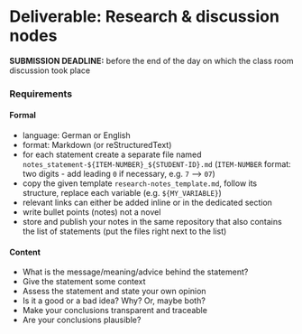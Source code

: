 Deliverable: Research & discussion nodes
========================================


__SUBMISSION DEADLINE:__ before the end of the day on which the class room discussion took place 


### Requirements

#### Formal

* language: German or English
* format: Markdown (or reStructuredText)
* for each statement create a separate file named `notes_statement-${ITEM-NUMBER}_${STUDENT-ID}.md`
  (`ITEM-NUMBER` format: two digits - add leading `0` if necessary, e.g. `7` --> `07`) 
* copy the given template `research-notes_template.md`, follow its structure, replace each
  variable (e.g. `${MY_VARIABLE}`) 
* relevant links can either be added inline or in the dedicated section
* write bullet points (notes) not a novel
* store and publish your notes in the same repository that also contains the list of statements (put the files right
  next to the list) 


#### Content

* What is the message/meaning/advice behind the statement?
* Give the statement some context
* Assess the statement and state your own opinion
* Is it a good or a bad idea? Why? Or, maybe both?
* Make your conclusions transparent and traceable
* Are your conclusions plausible?
